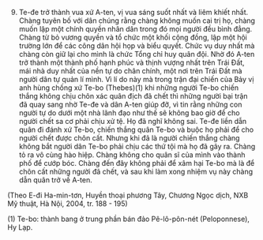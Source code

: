 9. Te-đe trở thành vua xứ A-ten, vị vua sáng suốt nhất và liêm khiết nhất. Chàng tuyên bố với dân chúng rằng chàng không muốn cai trị họ, chàng muốn lập một chính quyền nhân dân trong đó mọi người đều bình đẳng. Chàng từ bỏ vương quyền và tổ chức một khối cộng đồng, lập một hội trường lớn để các công dân hội họp và biểu quyết. Chức vụ duy nhất mà chàng còn giữ lại cho mình là chức Tổng chỉ huy quân đội. Nhờ đó A-ten trở thành một thành phố hạnh phúc và thịnh vượng nhất trên Trái Đất, mái nhà duy nhất của nền tự do chân chính, một nơi trên Trái Đất mà người dân tự quản lí mình. Vì lí do này mà trong trận đại chiến của Bảy vị anh hùng chống xứ Te-bo (Thebes)(1) khi những người Te-bo chiến thắng không chịu chôn xác quân địch đã chết thì những người bại trận đã quay sang nhờ Te-đe và dân A-ten giúp đỡ, vì tin rằng những con người tự do dưới một nhà lãnh đạo như thế sẽ không bao giờ để cho người chết sa cơ phải chịu xử tệ. Họ đã nghĩ không sai. Te-đe liền dẫn quân đi đánh xứ Te-bo, chiến thắng quân Te-bo và buộc họ phải để cho người chết được chôn cất. Nhưng khi đã là người chiến thắng chàng không bắt người dân Te-bo phải chịu các thứ tội mà họ đã gây ra. Chàng tỏ ra vô cùng hào hiệp. Chàng không cho quân sĩ của mình vào thành phố để cướp bóc. Chàng đến đây không phải để xâm hại Te-bo mà là để chôn cất những người đã chết, và sau khi làm xong nhiệm vụ này chàng dẫn quân trở về A-ten.

(Theo E-đi Ha-min-tơn, Huyền thoại phương Tây,
Chương Ngọc dịch, NXB Mỹ thuật, Hà Nội, 2004, tr. 188 - 195)

(1) Te-bo: thành bang ở trung phần bán đảo Pê-lô-pôn-nét (Peloponnese), Hy Lạp.